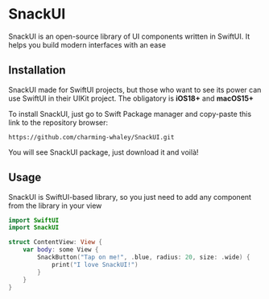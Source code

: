 # SnackUI

<p>SnackUI is an open-source library of UI components written in SwiftUI. It helps you build modern interfaces with an ease</p>

## Installation

<p>SnackUI made for SwiftUI projects, but those who want to see its power can use SwiftUI in their UIKit project. The obligatory is <b>iOS18+</b> and <b>macOS15+</b></p>

<p>To install SnackUI, just go to Swift Package manager and copy-paste this link to the repository browser:</p>

```
https://github.com/charming-whaley/SnackUI.git
```

<p>You will see SnackUI package, just download it and voilà!</p>

## Usage

<p>SnackUI is SwiftUI-based library, so you just need to add any component from the library in your view</p>

```swift
import SwiftUI
import SnackUI

struct ContentView: View {
    var body: some View {
        SnackButton("Tap on me!", .blue, radius: 20, size: .wide) {
            print("I love SnackUI!")
        }
    }
}
```
